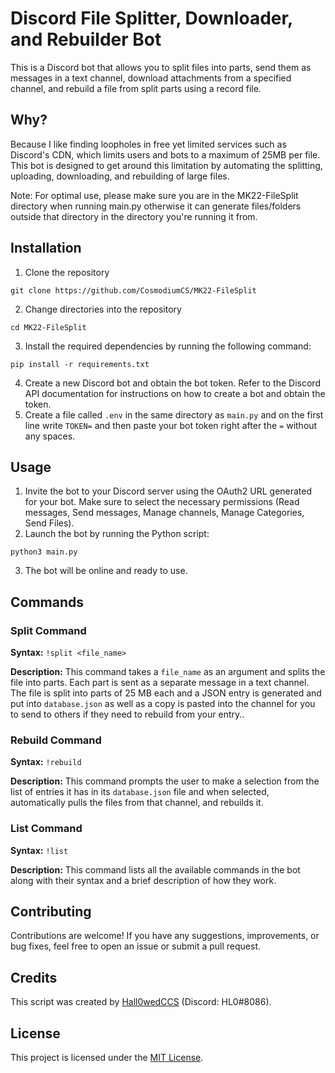 # Discord File Splitter, Downloader, and Rebuilder Bot

This is a Discord bot that allows you to split files into parts, send them as messages in a text channel, download attachments from a specified channel, and rebuild a file from split parts using a record file.

## Why?
Because I like finding loopholes in free yet limited services such as Discord's CDN, which limits users and bots to a maximum of 25MB per file. This bot is designed to get around this limitation by automating the splitting, uploading, downloading, and rebuilding of large files.

Note: For optimal use, please make sure you are in the MK22-FileSplit directory when running main.py otherwise it can generate files/folders outside that directory in the directory you're running it from.

## Installation

1. Clone the repository
```
git clone https://github.com/CosmodiumCS/MK22-FileSplit
```
2. Change directories into the repository
```
cd MK22-FileSplit
```
3. Install the required dependencies by running the following command:
```
pip install -r requirements.txt
```

4. Create a new Discord bot and obtain the bot token. Refer to the Discord API documentation for instructions on how to create a bot and obtain the token.
5. Create a file called `.env` in the same directory as `main.py` and on the first line write `TOKEN=` and then paste your bot token right after the `=` without any spaces.

## Usage

1. Invite the bot to your Discord server using the OAuth2 URL generated for your bot. Make sure to select the necessary permissions (Read messages, Send messages, Manage channels, Manage Categories, Send Files).
2. Launch the bot by running the Python script:
```
python3 main.py
```

3. The bot will be online and ready to use.

## Commands

### Split Command

**Syntax:** `!split <file_name>`

**Description:** This command takes a `file_name` as an argument and splits the file into parts. Each part is sent as a separate message in a text channel. The file is split into parts of 25 MB each and a JSON entry is generated and put into `database.json` as well as a copy is pasted into the channel for you to send to others if they need to rebuild from your entry..


### Rebuild Command


**Syntax:** `!rebuild`

**Description:** This command prompts the user to make a selection from the list of entries it has in its `database.json` file and when selected, automatically pulls the files from that channel, and rebuilds it.

### List Command

**Syntax:** `!list`

**Description:** This command lists all the available commands in the bot along with their syntax and a brief description of how they work.

## Contributing

Contributions are welcome! If you have any suggestions, improvements, or bug fixes, feel free to open an issue or submit a pull request.

## Credits

This script was created by [Hall0wedCCS](https://github.com/hall0wedccs) (Discord: HL0#8086).

## License

This project is licensed under the [MIT License](LICENSE).
